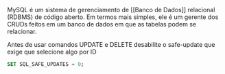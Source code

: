 MySQL é um sistema de gerenciamento de [[Banco de Dados]] relacional (RDBMS) de código aberto. Em termos mais simples, ele é um gerente dos CRUDs feitos em um banco de dados em que as tabelas podem se relacionar.

Antes de usar comandos UPDATE e DELETE desabilite o safe-update que exige que selecione algo por ID

```sql
SET SQL_SAFE_UPDATES = 0;
```